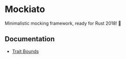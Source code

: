 # Mockiato

Minimalistic mocking framework, ready for Rust 2018! 🎉

## Documentation

- [Trait Bounds](./docs/trait-bounds.md)

